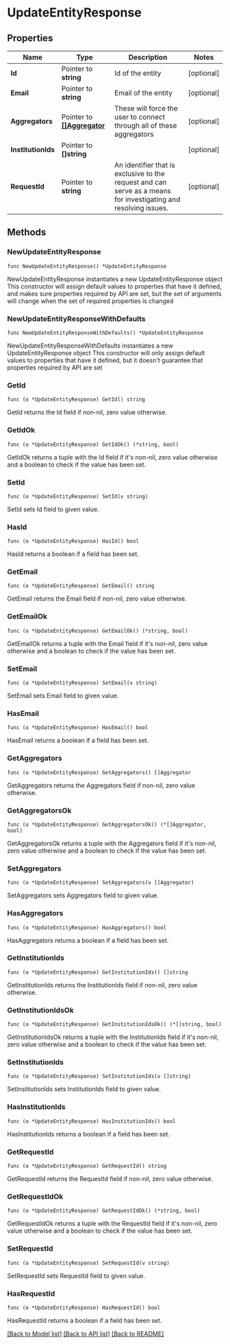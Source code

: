 # UpdateEntityResponse

## Properties

Name | Type | Description | Notes
------------ | ------------- | ------------- | -------------
**Id** | Pointer to **string** | Id of the entity | [optional] 
**Email** | Pointer to **string** | Email of the entity | [optional] 
**Aggregators** | Pointer to [**[]Aggregator**](Aggregator.md) | These will force the user to connect through all of these aggregators | [optional] 
**InstitutionIds** | Pointer to **[]string** |  | [optional] 
**RequestId** | Pointer to **string** | An identifier that is exclusive to the request and can serve as a means for investigating and resolving issues. | [optional] 

## Methods

### NewUpdateEntityResponse

`func NewUpdateEntityResponse() *UpdateEntityResponse`

NewUpdateEntityResponse instantiates a new UpdateEntityResponse object
This constructor will assign default values to properties that have it defined,
and makes sure properties required by API are set, but the set of arguments
will change when the set of required properties is changed

### NewUpdateEntityResponseWithDefaults

`func NewUpdateEntityResponseWithDefaults() *UpdateEntityResponse`

NewUpdateEntityResponseWithDefaults instantiates a new UpdateEntityResponse object
This constructor will only assign default values to properties that have it defined,
but it doesn't guarantee that properties required by API are set

### GetId

`func (o *UpdateEntityResponse) GetId() string`

GetId returns the Id field if non-nil, zero value otherwise.

### GetIdOk

`func (o *UpdateEntityResponse) GetIdOk() (*string, bool)`

GetIdOk returns a tuple with the Id field if it's non-nil, zero value otherwise
and a boolean to check if the value has been set.

### SetId

`func (o *UpdateEntityResponse) SetId(v string)`

SetId sets Id field to given value.

### HasId

`func (o *UpdateEntityResponse) HasId() bool`

HasId returns a boolean if a field has been set.

### GetEmail

`func (o *UpdateEntityResponse) GetEmail() string`

GetEmail returns the Email field if non-nil, zero value otherwise.

### GetEmailOk

`func (o *UpdateEntityResponse) GetEmailOk() (*string, bool)`

GetEmailOk returns a tuple with the Email field if it's non-nil, zero value otherwise
and a boolean to check if the value has been set.

### SetEmail

`func (o *UpdateEntityResponse) SetEmail(v string)`

SetEmail sets Email field to given value.

### HasEmail

`func (o *UpdateEntityResponse) HasEmail() bool`

HasEmail returns a boolean if a field has been set.

### GetAggregators

`func (o *UpdateEntityResponse) GetAggregators() []Aggregator`

GetAggregators returns the Aggregators field if non-nil, zero value otherwise.

### GetAggregatorsOk

`func (o *UpdateEntityResponse) GetAggregatorsOk() (*[]Aggregator, bool)`

GetAggregatorsOk returns a tuple with the Aggregators field if it's non-nil, zero value otherwise
and a boolean to check if the value has been set.

### SetAggregators

`func (o *UpdateEntityResponse) SetAggregators(v []Aggregator)`

SetAggregators sets Aggregators field to given value.

### HasAggregators

`func (o *UpdateEntityResponse) HasAggregators() bool`

HasAggregators returns a boolean if a field has been set.

### GetInstitutionIds

`func (o *UpdateEntityResponse) GetInstitutionIds() []string`

GetInstitutionIds returns the InstitutionIds field if non-nil, zero value otherwise.

### GetInstitutionIdsOk

`func (o *UpdateEntityResponse) GetInstitutionIdsOk() (*[]string, bool)`

GetInstitutionIdsOk returns a tuple with the InstitutionIds field if it's non-nil, zero value otherwise
and a boolean to check if the value has been set.

### SetInstitutionIds

`func (o *UpdateEntityResponse) SetInstitutionIds(v []string)`

SetInstitutionIds sets InstitutionIds field to given value.

### HasInstitutionIds

`func (o *UpdateEntityResponse) HasInstitutionIds() bool`

HasInstitutionIds returns a boolean if a field has been set.

### GetRequestId

`func (o *UpdateEntityResponse) GetRequestId() string`

GetRequestId returns the RequestId field if non-nil, zero value otherwise.

### GetRequestIdOk

`func (o *UpdateEntityResponse) GetRequestIdOk() (*string, bool)`

GetRequestIdOk returns a tuple with the RequestId field if it's non-nil, zero value otherwise
and a boolean to check if the value has been set.

### SetRequestId

`func (o *UpdateEntityResponse) SetRequestId(v string)`

SetRequestId sets RequestId field to given value.

### HasRequestId

`func (o *UpdateEntityResponse) HasRequestId() bool`

HasRequestId returns a boolean if a field has been set.


[[Back to Model list]](../README.md#documentation-for-models) [[Back to API list]](../README.md#documentation-for-api-endpoints) [[Back to README]](../README.md)


